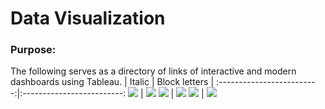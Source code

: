 # Data Visualization 



### Purpose:

The following serves as a directory of links of interactive and modern dashboards using Tableau.
| Italic             |  Block letters |
:-------------------------:|:-------------------------:
![](https://drive.google.com/file/d/1R_6B7qzmkC6ckmsC2ffCXHstnVUYm__2/view?usp=sharing)  |  ![](https://drive.google.com/file/d/1R_6B7qzmkC6ckmsC2ffCXHstnVUYm__2/view?usp=sharing)
![](https://drive.google.com/file/d/1R_6B7qzmkC6ckmsC2ffCXHstnVUYm__2/view?usp=sharing)  |  ![](https://drive.google.com/file/d/1R_6B7qzmkC6ckmsC2ffCXHstnVUYm__2/view?usp=sharing)
![](outputs/output_Biotouch/18-15_02-02-2018/Verification/ITALIC/ITALIC_movementPoints_notbalanced_frrVSfpr.png)  |  ![](outputs/output_Biotouch/18-15_02-02-2018/Verification/BLOCK_LETTERS/BLOCK_LETTERS_movementPoints_notbalanced_frrVSfpr.png)